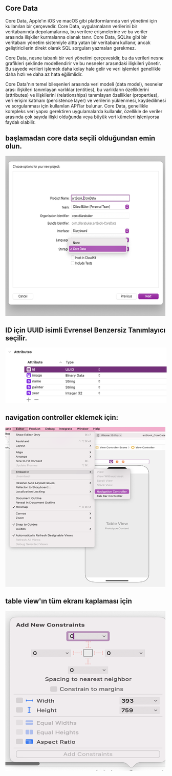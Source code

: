 ## Core Data

Core Data, Apple'ın iOS ve macOS gibi platformlarında veri yönetimi için kullanılan bir çerçevedir. Core Data, uygulamaların verilerini bir veritabanında depolamalarına, bu verilere erişmelerine ve bu veriler arasında ilişkiler kurmalarına olanak tanır. Core Data, SQLite gibi bir veritabanı yönetim sistemiyle altta yatan bir veritabanı kullanır, ancak geliştiricilerin direkt olarak SQL sorguları yazmaları gerekmez.

Core Data, nesne tabanlı bir veri yönetimi çerçevesidir, bu da verileri nesne grafikleri şeklinde modellendirir ve bu nesneler arasındaki ilişkileri yönetir. Bu sayede verileri işlemek daha kolay hale gelir ve veri işlemleri genellikle daha hızlı ve daha az hata eğilimlidir.

Core Data'nın temel bileşenleri arasında veri modeli (data model), nesneler arası ilişkileri tanımlayan varlıklar (entities), bu varlıkların özelliklerini (attributes) ve ilişkilerini (relationships) tanımlayan özellikler (properties), veri erişim katmanı (persistence layer) ve verilerin yüklenmesi, kaydedilmesi ve sorgulanması için kullanılan API'lar bulunur. Core Data, genellikle kompleks veri yapısı gerektiren uygulamalarda kullanılır, özellikle de veriler arasında çok sayıda ilişki olduğunda veya büyük veri kümeleri işleniyorsa faydalı olabilir.

## başlamadan core data seçili olduğundan emin olun.
<img src="https://github.com/dilarabukerr/artBook_CoreData/blob/main/coredata.png" alt="coredata" width="500" height="500"> 

## ID için UUID isimli Evrensel Benzersiz Tanımlayıcı seçilir.
<img src="https://github.com/dilarabukerr/artBook_CoreData/blob/main/ID.png">  

## navigation controller eklemek için:
<img src="https://github.com/dilarabukerr/artBook_CoreData/blob/main/navigationcontroller.png" alt="coredata" width="500" height="500">

## table view'ın tüm ekranı kaplaması için
<img src="https://github.com/dilarabukerr/artBook_CoreData/blob/main/tableview.png" alt="coredata" width="500" height="500">
